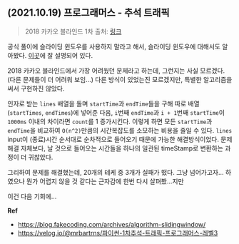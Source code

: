 ## (2021.10.19) 프로그래머스 - 추석 트래픽

> 2018 카카오 블라인드 1차
> 출처: [링크](https://programmers.co.kr/learn/courses/30/lessons/17676?language=javascript)

공식 풀이에 슬라이딩 윈도우를 사용하지 말라고 해서, 슬라이딩 윈도우에 대해서도 알아봤다. [이곳](https://blog.fakecoding.com/archives/algorithm-slidingwindow/)에 잘 설명되어 있다.

2018 카카오 블라인드에서 가장 어려웠던 문제라고 하는데, 그런지는 사실 모르겠다. (다른 문제들이 더 어려워 보임...) 다른 방식이 있었는진 모르겠지만, 특별한 알고리즘을 써서 구현하진 않았다.

인자로 받는 `lines` 배열을 돌며 `startTime`과 `endTime`들을 구해 따로 배열(`startTimes`, `endTimes`)에 넣어준 다음, `i`번째 `endTime`과 `i + 1`번째 `startTime`이 `1000ms` 이내의 차이라면 `count`를 1 증가시킨다. 이렇게 하면 모든 `startTime`과 `endTime`을 비교하여 `O(n^2)`만큼의 시간복잡도를 소모하는 비용을 줄일 수 있다. `lines` input이 (종료)시간 순서대로 순차적으로 들어오기 때문에 가능한 해결방식이었다. 문제 해결 자체보다, 날 것으로 들어오는 시간들을 하나의 일관된 timeStamp로 변환하는 과정이 더 귀찮았다.

그리하여 문제를 해결했는데, 20개의 테케 중 3개가 실패가 떴다. 그냥 넘어가고자... 하였으나 뭔가 어렵지 않을 것 같다는 근자감에 한번 다시 살펴봤...지만

이건 다음 기회에...

**Ref** 
- <https://blog.fakecoding.com/archives/algorithm-slidingwindow/> 
- <https://velog.io/@mrbartrns/파이썬-1차추석-트래픽-프로그래머스-레벨3>  